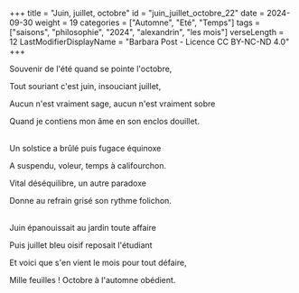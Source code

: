 +++
title = "Juin, juillet, octobre"
id = "juin_juillet_octobre_22"
date = 2024-09-30
weight = 19
categories = ["Automne", "Eté", "Temps"]
tags = ["saisons", "philosophie", "2024", "alexandrin", "les mois"]
verseLength = 12
LastModifierDisplayName = "Barbara Post - Licence CC BY-NC-ND 4.0"
+++

Souvenir de l'été quand se pointe l'octobre,

Tout souriant c'est juin, insouciant juillet,

Aucun n'est vraiment sage, aucun n'est vraiment sobre

Quand je contiens mon âme en son enclos douillet.

 \
Un solstice a brûlé puis fugace équinoxe

A suspendu, voleur, temps à califourchon.

Vital déséquilibre, un autre paradoxe

Donne au refrain grisé son rythme folichon.

 \
Juin épanouissait au jardin toute affaire

Puis juillet bleu oisif reposait l'étudiant

Et voici que s'en vient le mois pour tout défaire,

Mille feuilles ! Octobre à l'automne obédient.
